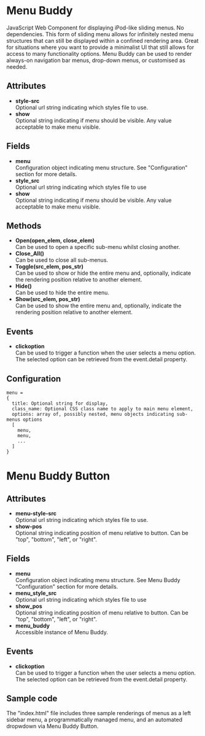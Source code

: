 # Menu Buddy
JavaScript Web Component for displaying iPod-like sliding menus. No dependencies. This form of sliding menu allows for infinitely nested menu structures that can still be displayed within a confined rendering area. Great for situations where you want to provide a minimalist UI that still allows for access to many functionality options. Menu Buddy can be used to render always-on navigation bar menus, drop-down menus, or customised as needed.

## Attributes
- **style-src**  
Optional url string indicating which styles file to use.
- **show**  
Optional string indicating if menu should be visible. Any value acceptable to make menu visible.

## Fields
- **menu**  
Configuration object indicating menu structure. See "Configuration" section for more details.
- **style_src**  
Optional url string indicating which styles file to use
- **show**  
Optional string indicating if menu should be visible. Any value acceptable to make menu visible.

## Methods
- **Open(open_elem, close_elem)**  
Can be used to open a specific sub-menu whilst closing another.
- **Close_All()**  
Can be used to close all sub-menus.
- **Toggle(src_elem, pos_str)**  
Can be used to show or hide the entire menu and, optionally, indicate the rendering position relative to another element. 
- **Hide()**  
Can be used to hide the entire menu.
- **Show(src_elem, pos_str)**  
Can be used to show the entire menu and, optionally, indicate the rendering position relative to another element. 

## Events
- **clickoption**  
Can be used to trigger a function when the user selects a menu option. The selected option can be retrieved from the event.detail property.

## Configuration
```
menu = 
{
  title: Optional string for display,
  class_name: Optional CSS class name to apply to main menu element,
  options: array of, possibly nested, menu objects indicating sub-menus options
  [
    menu,
    menu,
    ...
  ]
}
```

# Menu Buddy Button

## Attributes
- **menu-style-src**  
Optional url string indicating which styles file to use.
- **show-pos**  
Optional string indicating position of menu relative to button. Can be "top", "bottom", "left", or "right".

## Fields
- **menu**  
Configuration object indicating menu structure. See Menu Buddy "Configuration" section for more details.
- **menu_style_src**  
Optional url string indicating which styles file to use
- **show_pos**  
Optional string indicating position of menu relative to button. Can be "top", "bottom", "left", or "right".
- **menu_buddy**  
Accessible instance of Menu Buddy.

## Events
- **clickoption**  
Can be used to trigger a function when the user selects a menu option. The selected option can be retrieved from the event.detail property.

## Sample code
The "index.html" file includes three sample renderings of menus as a left sidebar menu, a programmatically managed menu, and an automated dropwdown via Menu Buddy Button.